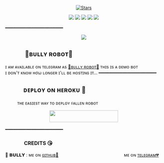 <p align="center">
    <a href="https://github.com/cyberxron/BullyRobot/stargazers"><img src="https://img.shields.io/github/stars/cyberxron/BullyRobot?label=Stars&style=flat-square&logo=github&color=F10070" alt="Stars" /></a>
</p>
<p align="center">
    <a href="https://github.com/cyberxron/BullyRobot"> <img src="https://img.shields.io/github/repo-size/cyberxron/FallenRobot?color=orange&logo=github&logoColor=green&style=for-the-badge" /></a>
    <a href="https://github.com/cyberxron/BullyRobot/commits/prince"> <img src="https://img.shields.io/github/last-commit/cyberxron/BullyRobot?color=blue&logo=github&logoColor=green&style=for-the-badge" /></a>
    <a href="https://github.com/cyberxron/BullyRobot/issues"> <img src="https://img.shields.io/github/issues/cyberxron/BullyRobot?color=blueviolet&logo=github&logoColor=green&style=for-the-badge" /></a>
    <a href="https://github.com/cyberxron/BullyRobot/network/members"> <img src="https://img.shields.io/github/forks/cyberxron/BullyRobot?color=red&logo=github&logoColor=green&style=for-the-badge" /></a>  
    <a href="https://pypi.org/project/Telethon/"> <img src="https://img.shields.io/pypi/v/telethon?color=yellow&label=telethon&logo=python&logoColor=green&style=for-the-badge" /></a>
</p>
━━━━━━━━━━━━━━━━━━━━━━
<p align="center">
  <img src="https://user-images.githubusercontent.com/99018732/176622044-67b5214c-4169-4fe1-8b73-66f32f14a93c.jpg">
</p>

## ㅤㅤㅤ 🖤ʙᴜʟʟʏ ʀᴏʙᴏᴛ🖤
ɪ ᴀᴍ ᴀᴠᴀɪʟᴀʙʟᴇ ᴏɴ ᴛᴇʟᴇɢʀᴀᴍ ᴀs [💞ʙᴜʟʟʏ ʀᴏʙᴏᴛ​💞](https://t.me/bullyxguardianbot)
ᴛʜɪs ɪs ᴀ ᴅᴇᴍᴏ ʙᴏᴛ <br> ɪ ᴅᴏɴ'ᴛ ᴋɴᴏᴡ нσω ʟᴏɴɢᴇʀ ɪ'ʟʟ вε ʜᴏsᴛɪɴɢ ɪᴛ​...
━━━━━━━━━━━━━━━━━━━━━━
## ㅤㅤㅤᴅᴇᴘʟᴏʏ ᴏɴ ʜᴇʀᴏᴋᴜ​ 🚀
ㅤㅤㅤᴛʜᴇ ᴇᴀsɪᴇsᴛ ᴡᴀʏ ᴛᴏ ᴅᴇᴘʟᴏʏ ꜰᴀʟʟᴇɴ ʀᴏʙᴏᴛ​
<p align="center"><a href="https://heroku.com/deploy?template=https://github.com/cyberxron/BullyRobot"> <img src="https://img.shields.io/badge/Deploy%20To%20Heroku-black?style=for-the-badge&logo=heroku" width="220" height="38.45"/></a></p>
 ━━━━━━━━━━━━━━━━━━━━━━

### ㅤㅤㅤㅤCREDITS 😘

🖤 𝗕𝗨𝗟𝗟𝗬 : ᴍᴇ ᴏɴ [ɢɪᴛʜᴜʙ💞](https://github.com/cyberxron)ㅤㅤㅤㅤㅤㅤㅤㅤㅤㅤㅤㅤㅤㅤㅤㅤ ᴍᴇ ᴏɴ [ᴛᴇʟᴇɢʀᴀᴍ💔](https://telegram.me/jehrilla_cockroach)
